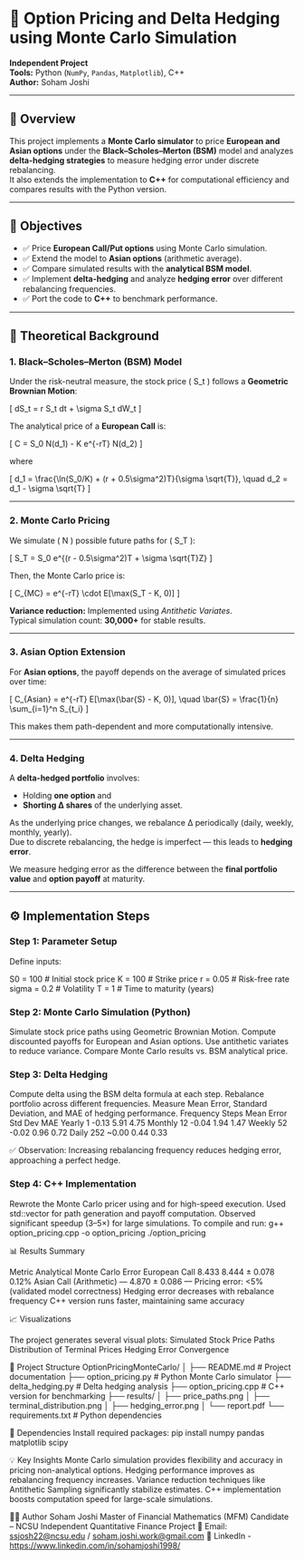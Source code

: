 # 🧮 Option Pricing and Delta Hedging using Monte Carlo Simulation

**Independent Project**  
**Tools:** Python (`NumPy`, `Pandas`, `Matplotlib`), C++  
**Author:** Soham Joshi  

---

## 📘 Overview

This project implements a **Monte Carlo simulator** to price **European and Asian options** under the **Black–Scholes–Merton (BSM)** model and analyzes **delta-hedging strategies** to measure hedging error under discrete rebalancing.  
It also extends the implementation to **C++** for computational efficiency and compares results with the Python version.

---

## 🎯 Objectives

- ✅ Price **European Call/Put options** using Monte Carlo simulation.  
- ✅ Extend the model to **Asian options** (arithmetic average).  
- ✅ Compare simulated results with the **analytical BSM model**.  
- ✅ Implement **delta-hedging** and analyze **hedging error** over different rebalancing frequencies.  
- ✅ Port the code to **C++** to benchmark performance.

---

## 🧠 Theoretical Background

### 1. Black–Scholes–Merton (BSM) Model

Under the risk-neutral measure, the stock price \( S_t \) follows a **Geometric Brownian Motion**:

\[
dS_t = r S_t dt + \sigma S_t dW_t
\]

The analytical price of a **European Call** is:

\[
C = S_0 N(d_1) - K e^{-rT} N(d_2)
\]

where  

\[
d_1 = \frac{\ln(S_0/K) + (r + 0.5\sigma^2)T}{\sigma \sqrt{T}}, \quad d_2 = d_1 - \sigma \sqrt{T}
\]

---

### 2. Monte Carlo Pricing

We simulate \( N \) possible future paths for \( S_T \):

\[
S_T = S_0 e^{(r - 0.5\sigma^2)T + \sigma \sqrt{T}Z}
\]

Then, the Monte Carlo price is:

\[
C_{MC} = e^{-rT} \cdot E[\max(S_T - K, 0)]
\]

**Variance reduction:** Implemented using *Antithetic Variates*.  
Typical simulation count: **30,000+** for stable results.

---

### 3. Asian Option Extension

For **Asian options**, the payoff depends on the average of simulated prices over time:

\[
C_{Asian} = e^{-rT} E[\max(\bar{S} - K, 0)], \quad \bar{S} = \frac{1}{n} \sum_{i=1}^n S_{t_i}
\]

This makes them path-dependent and more computationally intensive.

---

### 4. Delta Hedging

A **delta-hedged portfolio** involves:

- Holding **one option** and  
- **Shorting Δ shares** of the underlying asset.

As the underlying price changes, we rebalance Δ periodically (daily, weekly, monthly, yearly).  
Due to discrete rebalancing, the hedge is imperfect — this leads to **hedging error**.

We measure hedging error as the difference between the **final portfolio value** and **option payoff** at maturity.

---

## ⚙️ Implementation Steps

### Step 1: Parameter Setup
Define inputs:

S0 = 100     # Initial stock price
K = 100      # Strike price
r = 0.05     # Risk-free rate
sigma = 0.2  # Volatility
T = 1        # Time to maturity (years)

### Step 2: Monte Carlo Simulation (Python)

Simulate stock price paths using Geometric Brownian Motion.
Compute discounted payoffs for European and Asian options.
Use antithetic variates to reduce variance.
Compare Monte Carlo results vs. BSM analytical price.

### Step 3: Delta Hedging

Compute delta using the BSM delta formula at each step.
Rebalance portfolio across different frequencies.
Measure Mean Error, Standard Deviation, and MAE of hedging performance.
Frequency	Steps	Mean Error	Std Dev	MAE
Yearly	1	-0.13	5.91	4.75
Monthly	12	-0.04	1.94	1.47
Weekly	52	-0.02	0.96	0.72
Daily	252	~0.00	0.44	0.33

✅ Observation: Increasing rebalancing frequency reduces hedging error, approaching a perfect hedge.

### Step 4: C++ Implementation

Rewrote the Monte Carlo pricer using <random> and <cmath> for high-speed execution.
Used std::vector for path generation and payoff computation.
Observed significant speedup (3–5×) for large simulations.
To compile and run:
g++ option_pricing.cpp -o option_pricing
./option_pricing

📊 Results Summary

Metric	Analytical	Monte Carlo	Error
European Call	8.433	8.444 ± 0.078	0.12%
Asian Call (Arithmetic)	—	4.870 ± 0.086	—
Pricing error: <5% (validated model correctness)
Hedging error decreases with rebalance frequency
C++ version runs faster, maintaining same accuracy

📈 Visualizations

The project generates several visual plots:
Simulated Stock Price Paths
Distribution of Terminal Prices
Hedging Error Convergence

🧩 Project Structure
OptionPricingMonteCarlo/
│
├── README.md                     # Project documentation
├── option_pricing.py             # Python Monte Carlo simulator
├── delta_hedging.py              # Delta hedging analysis
├── option_pricing.cpp            # C++ version for benchmarking
├── results/
│   ├── price_paths.png
│   ├── terminal_distribution.png
│   ├── hedging_error.png
│   └── report.pdf
└── requirements.txt              # Python dependencies

🧰 Dependencies
Install required packages:
pip install numpy pandas matplotlib scipy

💡 Key Insights
Monte Carlo simulation provides flexibility and accuracy in pricing non-analytical options.
Hedging performance improves as rebalancing frequency increases.
Variance reduction techniques like Antithetic Sampling significantly stabilize estimates.
C++ implementation boosts computation speed for large-scale simulations.

🧑‍💻 Author
Soham Joshi
Master of Financial Mathematics (MFM) Candidate – NCSU
Independent Quantitative Finance Project
📧 Email: ssjosh22@ncsu.edu /
soham.joshi.work@gmail.com
🔗 LinkedIn - https://www.linkedin.com/in/sohamjoshi1998/

